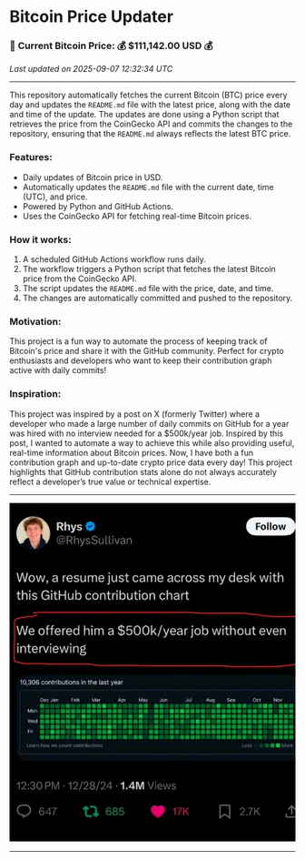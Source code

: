 # Bitcoin Price Updater

### 🚨 **Current Bitcoin Price**: **💰 $111,142.00 USD** 💰
_Last updated on 2025-09-07 12:32:34 UTC_

---

This repository automatically fetches the current Bitcoin (BTC) price every day and updates the `README.md` file with the latest price, along with the date and time of the update.
The updates are done using a Python script that retrieves the price from the CoinGecko API and commits the changes to the repository, ensuring that the `README.md` always reflects the latest BTC price.

### Features:
- Daily updates of Bitcoin price in USD.
- Automatically updates the `README.md` file with the current date, time (UTC), and price.
- Powered by Python and GitHub Actions.
- Uses the CoinGecko API for fetching real-time Bitcoin prices.

### How it works:
1. A scheduled GitHub Actions workflow runs daily.
2. The workflow triggers a Python script that fetches the latest Bitcoin price from the CoinGecko API.
3. The script updates the `README.md` file with the price, date, and time.
4. The changes are automatically committed and pushed to the repository.

### Motivation:
This project is a fun way to automate the process of keeping track of Bitcoin's price and share it with the GitHub community.
Perfect for crypto enthusiasts and developers who want to keep their contribution graph active with daily commits!

### Inspiration:
This project was inspired by a post on X (formerly Twitter) where a developer who made a large number of daily commits on GitHub for a year was hired with no interview needed for a $500k/year job.
Inspired by this post, I wanted to automate a way to achieve this while also providing useful, real-time information about Bitcoin prices.
Now, I have both a fun contribution graph and up-to-date crypto price data every day!
This project highlights that GitHub contribution stats alone do not always accurately reflect a developer’s true value or technical expertise.

---

![Image](./image/image.jpeg)

---
